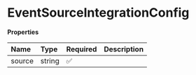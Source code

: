 # EventSourceIntegrationConfig

**Properties**

| Name   | Type   | Required | Description |
| :----- | :----- | :------- | :---------- |
| source | string | ✅       |             |
